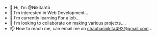 - 👋 Hi, I’m @Nikitaa15
- 👀 I’m interested in Web Development...
- 🌱 I’m currently learning For a job...
- 💞️ I’m looking to collaborate on making various projects....
- 📫 How to reach me, can email me on chauhannikita492@gmail.com...

<!---
Nikitaa15/Nikitaa15 is a ✨ special ✨ repository because its `README.md` (this file) appears on your GitHub profile.
You can click the Preview link to take a look at your changes.
--->
